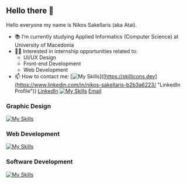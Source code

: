 ## Hello there 👋

Hello everyone my name is Nikos Sakellaris (aka Atai). 

- :books: I’m currently studying Applied Informatics (Computer Science) at University of Macedonia
- 🧑‍💻 Interested in internship opportunities related to:
  - UI/UX Design
  - Front-end Development
  - Web Development 
- 📫 How to contact me:
  [![My Skills](https://skillicons.dev/icons?i=linkedin)]([https://skillicons.dev](https://www.linkedin.com/in/nikos-sakellaris-b2b3a6223/ "LinkedIn Profile"))
  [LinkedIn](https://www.linkedin.com/in/nikos-sakellaris-b2b3a6223/ "LinkedIn Profile")
  [![My Skills](https://skillicons.dev/icons?i=gmail)]([https://skillicons.dev](nikossakell02@gmail.com))
  [Email](nikossakell02@gmail.com)

### Graphic Design

  [![My Skills](https://skillicons.dev/icons?i=ps,xd)](https://skillicons.dev)

### Web Development

  [![My Skills](https://skillicons.dev/icons?i=html,css,bootstrap)](https://skillicons.dev)

### Software Development

  [![My Skills](https://skillicons.dev/icons?i=java,c,eclipse)](https://skillicons.dev)
